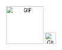 <!-- Align the header to the center -->
<div align="center" id="header">
  
  <!-- Add an animated GIF -->
  <img src="https://media.giphy.com/media/M9gbBd9nbDrOTu1Mqx/giphy.gif" width="100" alt="GIF"/>
  
  <!-- Add a spinning animation to the GitHub icon -->
  <a href="https://github.com/username/repository">
    <img src="https://image.flaticon.com/icons/svg/25/25231.svg" alt="GitHub Repository" width="30" style="animation: spin 2s infinite linear;" />
  </a>

</div>
